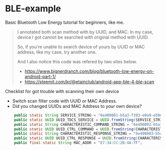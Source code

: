 # BLE-example
Basic Bluetooth Low Energy tutorial for beginners, like me.

>  I annotated both scan method with by UUID, and MAC.
>In my case, device I got cannot be searched with original method with UUID.
>
>So, if you're unable to search device of yours by UUID or MAC address, like my case, try another one.
>
>And I also notice this code was refered by two sites below.
>- https://www.bignerdranch.com/blog/bluetooth-low-energy-on-android-part-1/
>- https://steemit.com/kr/@etainclub/android-app-ble-4-ble-scan


Checklist for got trouble with scanning their own device
- Switch scan filter code with UUID or MAC Address.
- Did you changed UUIDs and MAC Address to your own device?
```java
    public static String SERVICE_STRING = "6e400001-b5a3-f393-e0a9-e50e24dcca9e";
    public static UUID UUID_TDCS_SERVICE = UUID.fromString(SERVICE_STRING);
    public static String CHARACTERISTIC_COMMAND_STRING = "6e400002-b5a3-f393-e0a9-e50e24dcca9e";
    public static UUID UUID_CTRL_COMMAND = UUID.fromString(CHARACTERISTIC_COMMAND_STRING);
    public static String CHARACTERISTIC_RESPONSE_STRING = "6e400003-b5a3-f393-e0a9-e50e24dcca9e";
    public static UUID UUID_CTRL_RESPONSE = UUID.fromString(CHARACTERISTIC_RESPONSE_STRING);
    public final static String MAC_ADDR = "E7:34:CC:2B:4A:7F";
